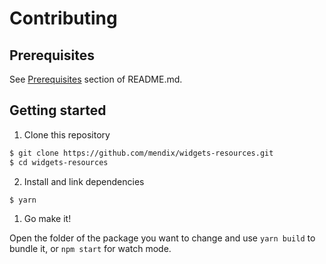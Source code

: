 # Contributing

## Prerequisites

See [Prerequisites](https://github.com/mendix/widgets-resources/blob/master/README.md#prerequisites) section of README.md.

## Getting started

1. Clone this repository

```sh
$ git clone https://github.com/mendix/widgets-resources.git
$ cd widgets-resources
```

2. Install and link dependencies

```sh
$ yarn
```

1. Go make it!

Open the folder of the package you want to change and use `yarn build` to bundle it, or `npm start` for watch mode.
